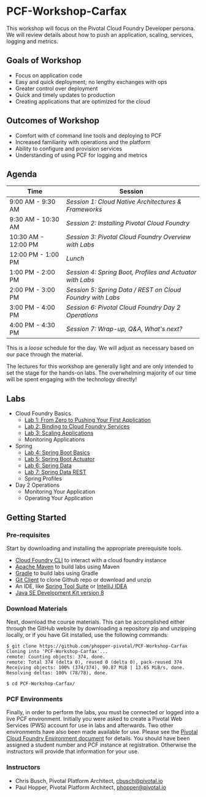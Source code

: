 # PCF-Workshop-Carfax
This workshop will focus on the Pivotal Cloud Foundry Developer persona. We will review details about how to push an application, scaling, services, logging and metrics.

## Goals of Workshop
* Focus on application code
* Easy and quick deployment; no lengthy exchanges with ops
* Greater control over deployment
* Quick and timely updates to production
* Creating applications that are optimized for the cloud

## Outcomes of Workshop
* Comfort with cf command line tools and deploying to PCF
* Increased familiarity with operations and the platform
* Ability to configure and provision services
* Understanding of using PCF for logging and metrics

## Agenda

Time | Session
---- | -------
9:00 AM - 9:30 AM | _Session 1: Cloud Native Architectures & Frameworks_
9:30 AM - 10:30 AM | _Session 2: Installing Pivotal Cloud Foundry_
10:30 AM - 12:00 PM | _Session 3: Pivotal Cloud Foundry Overview with Labs_
12:00 PM - 1:00 PM | _Lunch_
1:00 PM - 2:00 PM | _Session 4: Spring Boot, Profiles and Actuator with Labs_
2:00 PM - 3:00 PM | _Session 5: Spring Data / REST on Cloud Foundry with Labs_
3:00 PM - 4:00 PM | _Session 6: Pivotal Cloud Foundry Day 2 Operations_
4:00 PM - 4:30 PM | _Session 7: Wrap-up, Q&A, What's next?_

This is a _loose_ schedule for the day. We will adjust as necessary based on our pace through the material.

The lectures for this workshop are generally light and are only intended to set the stage for the hands-on labs.
The overwhelming majority of our time will be spent engaging with the technology directly!

## Labs
* Cloud Foundry Basics
  * [Lab 1: From Zero to Pushing Your First Application](labs/lab01_cf_push/README.md)
  * [Lab 2: Binding to Cloud Foundry Services](labs/lab02_bind_services/README.md)
  * [Lab 3: Scaling Applications](labs/lab03_scaling/README.md)
  * Monitoring Applications
* Spring
  * [Lab 4: Spring Boot Basics](labs/lab04_spring_boot/README.md)
  * [Lab 5: Spring Boot Actuator](labs/lab05_spring_actuator/README.md)
  * [Lab 6: Spring Data](labs/lab06_spring_data/README.md)
  * [Lab 7: Spring Data REST](labs/lab07_spring_data_rest/README.md)
  * Spring Profiles
* Day 2 Operations
  * Monitoring Your Application
  * Operating Your Application

## Getting Started
### Pre-requisites
Start by downloading and installing the appropriate prerequisite tools.
- [Cloud Foundry CLI](https://goo.gl/M0pH4i) to interact with a cloud foundry instance
- [Apache Maven](http://info.pivotal.io/HI002010A6ZlRJR1NeU00eC) to build labs using Maven
- [Gradle](https://services.gradle.org/distributions/gradle-3.1-all.zip) to build labs using Gradle
- [Git Client](https://git-scm.com/downloads) to clone Github repo or download and unzip
- An IDE, like [Spring Tool Suite](https://spring.io/tools/sts/all) or [IntelliJ IDEA](https://www.jetbrains.com/idea/download/)
- [Java SE Development Kit version 8](http://info.pivotal.io/n0I60i3021AN0JU0le10CRR)

### Download Materials
Next, download the course materials. This can be accomplished either through the GitHub website by downloading a repository zip and unzipping locally, or if you have Git installed, use the following commands:
```
$ git clone https://github.com/phopper-pivotal/PCF-Workshop-Carfax
Cloning into 'PCF-Workshop-Carfax'...
remote: Counting objects: 374, done.
remote: Total 374 (delta 0), reused 0 (delta 0), pack-reused 374
Receiving objects: 100% (374/374), 90.87 MiB | 13.65 MiB/s, done.
Resolving deltas: 100% (78/78), done.

$ cd PCF-Workshop-Carfax/
```

### PCF Environments
Finally, in order to perform the labs, you must be connected or logged into a live PCF environment. Initially you were asked to create a Pivotal Web Services (PWS) account for use in labs and afterwards. Two other environments have also been made available for use. Please see the [Pivotal Cloud Foundry Environment document](Common/env_info.md) for details. You should have been assigned a student number and PCF instance at registration. Otherwise the instructors will provide that information for your use.

### Instructors
* Chris Busch, Pivotal Platform Architect, cbusch@pivotal.io
* Paul Hopper, Pivotal Platform Architect, phopper@pivotal.io

